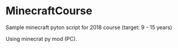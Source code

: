 # MinecraftCourse
Sample minecraft pyton script for 2018 course (target: 9 - 15 years)

Using minecrat py mod (PC).
